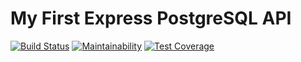 # My First Express PostgreSQL API

[![Build Status](https://travis-ci.com/MatteoPieroni/be-project.svg?branch=main)](https://travis-ci.com/MatteoPieroni/be-project)
[![Maintainability](https://api.codeclimate.com/v1/badges/d9fca465bd64dbc5a8f7/maintainability)](https://codeclimate.com/github/MatteoPieroni/be-project/maintainability)
[![Test Coverage](https://api.codeclimate.com/v1/badges/d9fca465bd64dbc5a8f7/test_coverage)](https://codeclimate.com/github/MatteoPieroni/be-project/test_coverage)
